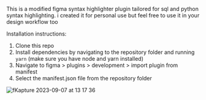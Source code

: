This is a modified figma syntax highlighter plugin tailored for sql and python syntax highlighting. i created it for personal use but feel free to use it in your design workflow too

Installation instructions:

1. Clone this repo
2. Install dependencies by navigating to the repository folder and running `yarn` (make sure you have node and yarn installed)
3. Navigate to figma > plugins > development > import plugin from manifest
4. Select the manifest.json file from the repository folder

![fKapture 2023-09-07 at 13 17 36](https://github.com/jxjshaw/figma-syntax-highlight/assets/8213286/9564c238-8f55-4dd8-9918-a60b8c9ca9e0)
